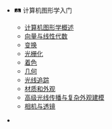 - 🛤 计算机图形学入门
  - [计算机图形学概述](graphics/01-overview.md "计算机图形学概述 - 计算机图形学入门")
  - [向量与线性代数](graphics/02-linear-algebra.md "向量与线性代数 - 计算机图形学入门")
  - [变换](graphics/03~04-transformation.md "变换 - 计算机图形学入门")
  - [光栅化](graphics/05~06-rasterization.md "光栅化 - 计算机图形学入门")
  - [着色](graphics/07~09-shading.md "着色 - 计算机图形学入门")
  - [几何](graphics/10~12-geometry.md "几何 - 计算机图形学入门")
  - [光线追踪](graphics/13~16-raytracing.md "光线追踪 - 计算机图形学入门")
  - [材质和外观](graphics/17-materials-appearances.md "材质和外观 - 计算机图形学入门")
  - [高级光线传播与复杂外观建模](graphics/18-advanced-topic.md "高级光线传播与复杂外观建模 - 计算机图形学入门")
  - [相机与透镜](graphics/19-cameras-lenses.md "相机与透镜 - 计算机图形学入门")

- [](占位)